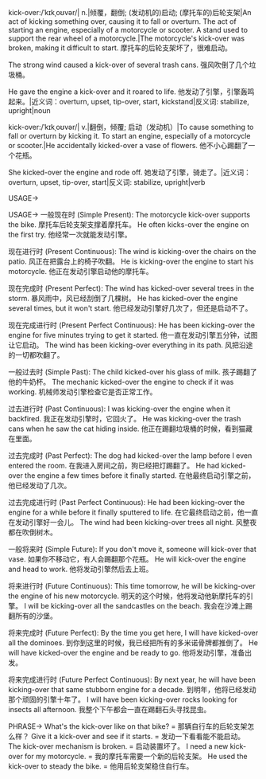 kick-over:/ˈkɪkˌoʊvər/| n.|倾覆，翻倒; (发动机的)启动; (摩托车的)后轮支架|An act of kicking something over, causing it to fall or overturn.  The act of starting an engine, especially of a motorcycle or scooter. A stand used to support the rear wheel of a motorcycle.|The motorcycle's kick-over was broken, making it difficult to start.  摩托车的后轮支架坏了，很难启动。

The strong wind caused a kick-over of several trash cans.  强风吹倒了几个垃圾桶。

He gave the engine a kick-over and it roared to life.  他发动了引擎，引擎轰鸣起来。|近义词：overturn, upset, tip-over, start,  kickstand|反义词: stabilize, upright|noun

kick-over:/ˈkɪkˌoʊvər/| v.|翻倒，倾覆; 启动（发动机）|To cause something to fall or overturn by kicking it. To start an engine, especially of a motorcycle or scooter.|He accidentally kicked-over a vase of flowers. 他不小心踢翻了一个花瓶。

She kicked-over the engine and rode off.  她发动了引擎，骑走了。|近义词：overturn, upset, tip-over, start|反义词: stabilize, upright|verb


USAGE->

USAGE->
一般现在时 (Simple Present):
The motorcycle kick-over supports the bike. 摩托车后轮支架支撑着摩托车。
He often kicks-over the engine on the first try. 他经常一次就能发动引擎。


现在进行时 (Present Continuous):
The wind is kicking-over the chairs on the patio. 风正在把露台上的椅子吹翻。
He is kicking-over the engine to start his motorcycle. 他正在发动引擎启动他的摩托车。


现在完成时 (Present Perfect):
The wind has kicked-over several trees in the storm.  暴风雨中，风已经刮倒了几棵树。
He has kicked-over the engine several times, but it won't start. 他已经发动引擎好几次了，但还是启动不了。


现在完成进行时 (Present Perfect Continuous):
He has been kicking-over the engine for five minutes trying to get it started.  他一直在发动引擎五分钟，试图让它启动。
The wind has been kicking-over everything in its path.  风把沿途的一切都吹翻了。


一般过去时 (Simple Past):
The child kicked-over his glass of milk.  孩子踢翻了他的牛奶杯。
The mechanic kicked-over the engine to check if it was working.  机械师发动引擎检查它是否正常工作。


过去进行时 (Past Continuous):
I was kicking-over the engine when it backfired.  我正在发动引擎时，它回火了。
He was kicking-over the trash cans when he saw the cat hiding inside.  他正在踢翻垃圾桶的时候，看到猫藏在里面。


过去完成时 (Past Perfect):
The dog had kicked-over the lamp before I even entered the room. 在我进入房间之前，狗已经把灯踢翻了。
He had kicked-over the engine a few times before it finally started.  在他最终启动引擎之前，他已经发动了几次。


过去完成进行时 (Past Perfect Continuous):
He had been kicking-over the engine for a while before it finally sputtered to life.  在它最终启动之前，他一直在发动引擎好一会儿。
The wind had been kicking-over trees all night. 风整夜都在吹倒树木。


一般将来时 (Simple Future):
If you don't move it, someone will kick-over that vase.  如果你不移动它，有人会踢翻那个花瓶。
He will kick-over the engine and head to work.  他将发动引擎然后去上班。


将来进行时 (Future Continuous):
This time tomorrow, he will be kicking-over the engine of his new motorcycle.  明天的这个时候，他将发动他新摩托车的引擎。
I will be kicking-over all the sandcastles on the beach. 我会在沙滩上踢翻所有的沙堡。


将来完成时 (Future Perfect):
By the time you get here, I will have kicked-over all the dominoes.  到你到这里的时候，我已经把所有的多米诺骨牌都推倒了。
He will have kicked-over the engine and be ready to go. 他将发动引擎，准备出发。


将来完成进行时 (Future Perfect Continuous):
By next year, he will have been kicking-over that same stubborn engine for a decade.  到明年，他将已经发动那个顽固的引擎十年了。
I will have been kicking-over rocks looking for insects all afternoon. 我整个下午都会一直在踢翻石头寻找昆虫。


PHRASE->
What's the kick-over like on that bike? = 那辆自行车的后轮支架怎么样？
Give it a kick-over and see if it starts. = 发动一下看看能不能启动。
The kick-over mechanism is broken. = 启动装置坏了。
I need a new kick-over for my motorcycle. = 我的摩托车需要一个新的后轮支架。
He used the kick-over to steady the bike. = 他用后轮支架稳住自行车。
